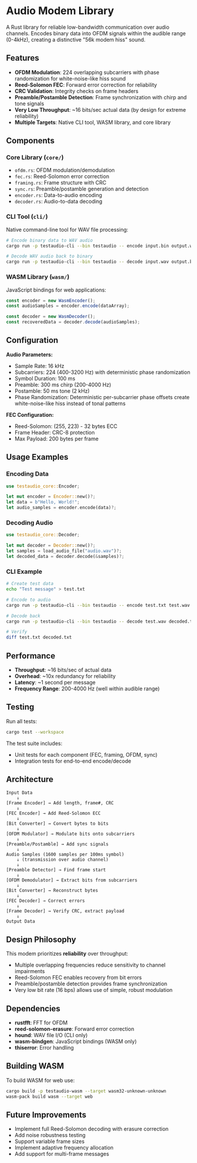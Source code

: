 # Audio Modem Library

A Rust library for reliable low-bandwidth communication over audio channels. Encodes binary data into OFDM signals within the audible range (0-4kHz), creating a distinctive "56k modem hiss" sound.

## Features

- **OFDM Modulation**: 224 overlapping subcarriers with phase randomization for white-noise-like hiss sound
- **Reed-Solomon FEC**: Forward error correction for reliability
- **CRC Validation**: Integrity checks on frame headers
- **Preamble/Postamble Detection**: Frame synchronization with chirp and tone signals
- **Very Low Throughput**: ~16 bits/sec actual data (by design for extreme reliability)
- **Multiple Targets**: Native CLI tool, WASM library, and core library

## Components

### Core Library (`core/`)
- `ofdm.rs`: OFDM modulation/demodulation
- `fec.rs`: Reed-Solomon error correction
- `framing.rs`: Frame structure with CRC
- `sync.rs`: Preamble/postamble generation and detection
- `encoder.rs`: Data-to-audio encoding
- `decoder.rs`: Audio-to-data decoding

### CLI Tool (`cli/`)
Native command-line tool for WAV file processing:

```bash
# Encode binary data to WAV audio
cargo run -p testaudio-cli --bin testaudio -- encode input.bin output.wav

# Decode WAV audio back to binary
cargo run -p testaudio-cli --bin testaudio -- decode input.wav output.bin
```

### WASM Library (`wasm/`)
JavaScript bindings for web applications:

```javascript
const encoder = new WasmEncoder();
const audioSamples = encoder.encode(dataArray);

const decoder = new WasmDecoder();
const recoveredData = decoder.decode(audioSamples);
```

## Configuration

**Audio Parameters:**
- Sample Rate: 16 kHz
- Subcarriers: 224 (400-3200 Hz) with deterministic phase randomization
- Symbol Duration: 100 ms
- Preamble: 300 ms chirp (200-4000 Hz)
- Postamble: 50 ms tone (2 kHz)
- Phase Randomization: Deterministic per-subcarrier phase offsets create white-noise-like hiss instead of tonal patterns

**FEC Configuration:**
- Reed-Solomon: (255, 223) - 32 bytes ECC
- Frame Header: CRC-8 protection
- Max Payload: 200 bytes per frame

## Usage Examples

### Encoding Data

```rust
use testaudio_core::Encoder;

let mut encoder = Encoder::new()?;
let data = b"Hello, World!";
let audio_samples = encoder.encode(data)?;
```

### Decoding Audio

```rust
use testaudio_core::Decoder;

let mut decoder = Decoder::new()?;
let samples = load_audio_file("audio.wav")?;
let decoded_data = decoder.decode(&samples)?;
```

### CLI Example

```bash
# Create test data
echo "Test message" > test.txt

# Encode to audio
cargo run -p testaudio-cli --bin testaudio -- encode test.txt test.wav

# Decode back
cargo run -p testaudio-cli --bin testaudio -- decode test.wav decoded.txt

# Verify
diff test.txt decoded.txt
```

## Performance

- **Throughput**: ~16 bits/sec of actual data
- **Overhead**: ~10x redundancy for reliability
- **Latency**: ~1 second per message
- **Frequency Range**: 200-4000 Hz (well within audible range)

## Testing

Run all tests:
```bash
cargo test --workspace
```

The test suite includes:
- Unit tests for each component (FEC, framing, OFDM, sync)
- Integration tests for end-to-end encode/decode

## Architecture

```
Input Data
    ↓
[Frame Encoder] → Add length, frame#, CRC
    ↓
[FEC Encoder] → Add Reed-Solomon ECC
    ↓
[Bit Converter] → Convert bytes to bits
    ↓
[OFDM Modulator] → Modulate bits onto subcarriers
    ↓
[Preamble/Postamble] → Add sync signals
    ↓
Audio Samples (1600 samples per 100ms symbol)
    ↓ (transmission over audio channel)
    ↓
[Preamble Detector] → Find frame start
    ↓
[OFDM Demodulator] → Extract bits from subcarriers
    ↓
[Bit Converter] → Reconstruct bytes
    ↓
[FEC Decoder] → Correct errors
    ↓
[Frame Decoder] → Verify CRC, extract payload
    ↓
Output Data
```

## Design Philosophy

This modem prioritizes **reliability** over throughput:
- Multiple overlapping frequencies reduce sensitivity to channel impairments
- Reed-Solomon FEC enables recovery from bit errors
- Preamble/postamble detection provides frame synchronization
- Very low bit rate (16 bps) allows use of simple, robust modulation

## Dependencies

- **rustfft**: FFT for OFDM
- **reed-solomon-erasure**: Forward error correction
- **hound**: WAV file I/O (CLI only)
- **wasm-bindgen**: JavaScript bindings (WASM only)
- **thiserror**: Error handling

## Building WASM

To build WASM for web use:

```bash
cargo build -p testaudio-wasm --target wasm32-unknown-unknown
wasm-pack build wasm --target web
```

## Future Improvements

- Implement full Reed-Solomon decoding with erasure correction
- Add noise robustness testing
- Support variable frame sizes
- Implement adaptive frequency allocation
- Add support for multi-frame messages
